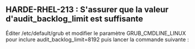 ## HARDE-RHEL-213 : S'assurer que la valeur d'audit_backlog_limit est suffisante

Éditer /etc/default/grub et modifier le paramètre GRUB_CMDLINE_LINUX pour inclure audit_backlog_limit=8192 puis lancer la commande suivante :


